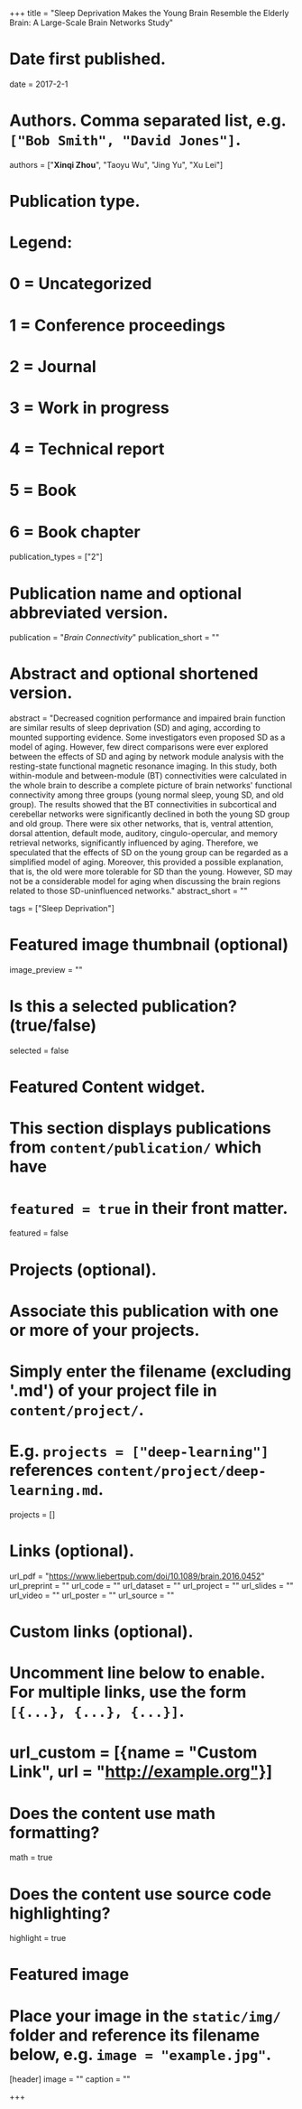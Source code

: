 +++
title = "Sleep Deprivation Makes the Young Brain Resemble the Elderly Brain: A Large-Scale Brain Networks Study"

# Date first published.
date = 2017-2-1

# Authors. Comma separated list, e.g. `["Bob Smith", "David Jones"]`.
authors = ["**Xinqi Zhou**", "Taoyu Wu", "Jing Yu", "Xu Lei"]

# Publication type.
# Legend:
# 0 = Uncategorized
# 1 = Conference proceedings
# 2 = Journal
# 3 = Work in progress
# 4 = Technical report
# 5 = Book
# 6 = Book chapter
publication_types = ["2"]

# Publication name and optional abbreviated version.
publication = "*Brain Connectivity*"
publication_short = ""

# Abstract and optional shortened version.
abstract = "Decreased cognition performance and impaired brain function are similar results of sleep deprivation (SD) and aging, according to mounted supporting evidence. Some investigators even proposed SD as a model of aging. However, few direct comparisons were ever explored between the effects of SD and aging by network module analysis with the resting-state functional magnetic resonance imaging. In this study, both within-module and between-module (BT) connectivities were calculated in the whole brain to describe a complete picture of brain networks' functional connectivity among three groups (young normal sleep, young SD, and old group). The results showed that the BT connectivities in subcortical and cerebellar networks were significantly declined in both the young SD group and old group. There were six other networks, that is, ventral attention, dorsal attention, default mode, auditory, cingulo-opercular, and memory retrieval networks, significantly influenced by aging. Therefore, we speculated that the effects of SD on the young group can be regarded as a simplified model of aging. Moreover, this provided a possible explanation, that is, the old were more tolerable for SD than the young. However, SD may not be a considerable model for aging when discussing the brain regions related to those SD-uninfluenced networks."
abstract_short = ""

tags = ["Sleep Deprivation"]

# Featured image thumbnail (optional)
image_preview = ""

# Is this a selected publication? (true/false)
selected = false

# Featured Content widget.
# This section displays publications from `content/publication/` which have
# `featured = true` in their front matter.
featured = false

# Projects (optional).
#   Associate this publication with one or more of your projects.
#   Simply enter the filename (excluding '.md') of your project file in `content/project/`.
#   E.g. `projects = ["deep-learning"]` references `content/project/deep-learning.md`.
projects = []

# Links (optional).
url_pdf = "https://www.liebertpub.com/doi/10.1089/brain.2016.0452"
url_preprint = ""
url_code = ""
url_dataset = ""
url_project = ""
url_slides = ""
url_video = ""
url_poster = ""
url_source = ""



# Custom links (optional).
#   Uncomment line below to enable. For multiple links, use the form `[{...}, {...}, {...}]`.
# url_custom = [{name = "Custom Link", url = "http://example.org"}]

# Does the content use math formatting?
math = true

# Does the content use source code highlighting?
highlight = true

# Featured image
# Place your image in the `static/img/` folder and reference its filename below, e.g. `image = "example.jpg"`.
[header]
image = ""
caption = ""


+++

